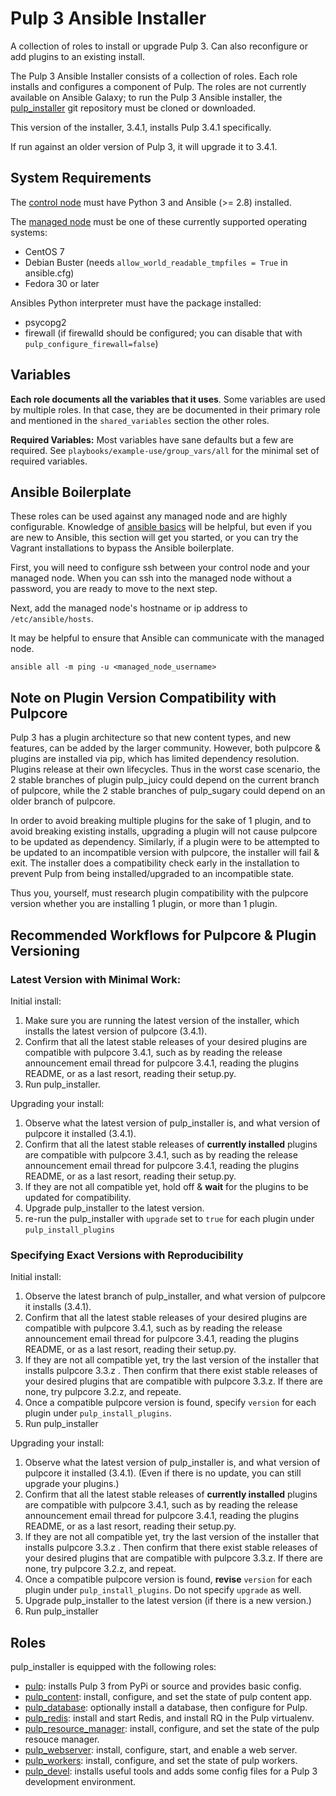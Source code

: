 Pulp 3 Ansible Installer
========================

A collection of roles to install or upgrade Pulp 3. Can also reconfigure or add plugins to an existing install.

The Pulp 3 Ansible Installer consists of a collection of roles. Each role installs and configures a
component of Pulp. The roles are not currently available on Ansible Galaxy; to run the Pulp 3
Ansible installer, the [pulp_installer](https://github.com/pulp/pulp_installer) git repository must
be cloned or downloaded.

This version of the installer, 3.4.1, installs Pulp 3.4.1 specifically.

If run against an older version of Pulp 3, it will upgrade it to 3.4.1.

System Requirements
-------------------

The [control node](https://docs.ansible.com/ansible/2.5/network/getting_started/basic_concepts.html#control-node)
must have Python 3 and Ansible (>= 2.8) installed.

The [managed node](https://docs.ansible.com/ansible/2.5/network/getting_started/basic_concepts.html#managed-nodes)
must be one of these currently supported operating systems:
* CentOS 7
* Debian Buster (needs `allow_world_readable_tmpfiles = True` in ansible.cfg)
* Fedora 30 or later

Ansibles Python interpreter must have the package installed:
* psycopg2
* firewall (if firewalld should be configured; you can disable that with `pulp_configure_firewall=false`)

Variables
---------

**Each role documents all the variables that it uses**. Some variables are
used by multiple roles. In that case, they are be documented in their primary role and mentioned in
the `shared_variables` section the other roles.

**Required Variables:**
Most variables have sane defaults but a few are required. See ``playbooks/example-use/group_vars/all`` for
the minimal set of required variables.


Ansible Boilerplate
-------------------

These roles can be used against any managed node and are highly configurable.  Knowledge of
[ansible basics](https://docs.ansible.com/ansible/2.5/user_guide/intro_getting_started.html) will
be helpful, but even if you are new to Ansible, this section will get you started, or you can try
the Vagrant installations to bypass the Ansible boilerplate.

First, you will need to configure ssh between your control node and your managed node. When you can
ssh into the managed node without a password, you are ready to move to the next step.

Next, add the managed node's hostname or ip address to `/etc/ansible/hosts`.

It may be helpful to ensure that Ansible can communicate with the managed node.

```
ansible all -m ping -u <managed_node_username>
```

Note on Plugin Version Compatibility with Pulpcore
--------------------------------------------------

Pulp 3 has a plugin architecture so that new content types, and new features, can be added by the
larger community. However, both pulpcore & plugins are installed via pip, which has limited
dependency resolution. Plugins release at their own lifecycles. Thus in the worst case scenario, the
2 stable branches of plugin pulp_juicy could depend on the current branch of pulpcore, while the 2
stable branches of pulp_sugary could depend on an older branch of pulpcore.

In order to avoid breaking multiple plugins for the sake of 1 plugin, and to avoid breaking existing
installs, upgrading a plugin will not cause pulpcore to be updated as dependency. Similarly, if a
plugin were to be attempted to be updated to an incompatible version with pulpcore, the installer
will fail & exit. The installer does a compatibility check early in the installation to prevent Pulp
from being installed/upgraded to an incompatible state.

Thus you, yourself, must research plugin compatibility with the pulpcore version whether you are
installing 1 plugin, or more than 1 plugin.

Recommended Workflows for Pulpcore & Plugin Versioning
------------------------------------------------------

### Latest Version with Minimal Work:

Initial install:

1. Make sure you are running the latest version of the installer, which installs the latest version
   of pulpcore (3.4.1).
1. Confirm that all the latest stable releases of your desired plugins are compatible with pulpcore
   3.4.1, such as by reading the release announcement email thread for pulpcore 3.4.1, reading the
plugins README, or as a last resort, reading their setup.py.
1. Run pulp_installer.

Upgrading your install:

1. Observe what the latest version of pulp_installer is, and what version of pulpcore it installed
   (3.4.1).
1. Confirm that all the latest stable releases of **currently installed** plugins are compatible
   with pulpcore 3.4.1, such as by reading the release announcement email thread for pulpcore 3.4.1,
reading the plugins README, or as a last resort, reading their setup.py.
1. If they are not all compatible yet, hold off & **wait** for the plugins to be updated for
   compatibility.
1. Upgrade pulp_installer to the latest version.
1. re-run the pulp_installer with `upgrade` set to `true` for each plugin under
   `pulp_install_plugins`

### Specifying Exact Versions with Reproducibility

Initial install:

1. Observe the latest branch of pulp_installer, and what version of pulpcore it installs (3.4.1).
1. Confirm that all the latest stable releases of your desired plugins are compatible with pulpcore
   3.4.1, such as by reading the release announcement email thread for pulpcore 3.4.1, reading the
plugins README, or as a last resort, reading their setup.py.
1. If they are not all compatible yet, try the last version of the installer that installs pulpcore
   3.3.z . Then confirm that there exist stable releases of your desired plugins that are compatible
with pulpcore 3.3.z. If there are none, try pulpcore 3.2.z, and repeate.
1. Once a compatible pulpcore version is found, specify `version` for each plugin under
   `pulp_install_plugins`.
1. Run pulp_installer

Upgrading your install:

1. Observe what the latest version of pulp_installer is, and what version of pulpcore it installed
   (3.4.1). (Even if there is no update, you can still upgrade your plugins.)
1. Confirm that all the latest stable releases of **currently installed** plugins are compatible
   with pulpcore 3.4.1, such as by reading the release announcement email thread for pulpcore 3.4.1,
reading the plugins README, or as a last resort, reading their setup.py.
1. If they are not all compatible yet, try the last version of the installer that installs pulpcore
   3.3.z . Then confirm that there exist stable releases of your desired plugins that are compatible
with pulpcore 3.3.z. If there are none, try pulpcore 3.2.z, and repeat.
1. Once a compatible pulpcore version is found, **revise** `version` for each plugin under
   `pulp_install_plugins`. Do not specify `upgrade` as well.
1. Upgrade pulp_installer to the latest version (if there is a new version.)
1. Run pulp_installer

Roles
-----

pulp_installer is equipped with the following roles:

- [pulp](roles/pulp/): installs Pulp 3 from PyPi or source and provides basic config.
- [pulp_content](roles/pulp_content): install, configure, and set the state of pulp content app.
- [pulp_database](roles/pulp_database): optionally install a database, then configure for Pulp.
- [pulp_redis](roles/pulp_redis): install and start Redis, and install RQ in the Pulp virtualenv.
- [pulp_resource_manager](roles/pulp_resource_manager): install, configure, and set the state of the pulp resouce manager.
- [pulp_webserver](roles/pulp_webserver): install, configure, start, and enable a web server.
- [pulp_workers](roles/pulp_workers): install, configure, and set the state of pulp workers.
- [pulp_devel](roles/pulp_devel): installs useful tools and adds some config files for a Pulp 3 development environment.
